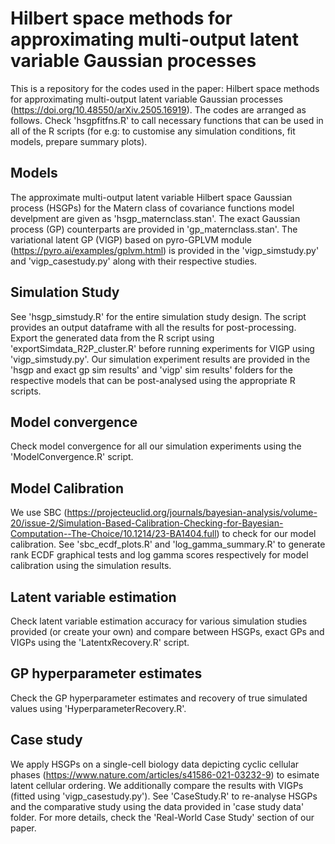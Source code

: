 # Hilbert space methods for approximating multi-output latent variable Gaussian processes
This is a repository for the codes used in the paper: Hilbert space methods for approximating multi-output latent variable Gaussian processes (https://doi.org/10.48550/arXiv.2505.16919). The codes are arranged as follows. Check 'hsgpfitfns.R' to call necessary functions that can be used in all of the R scripts (for e.g: to customise any simulation conditions, fit models, prepare summary plots).

## Models
The approximate multi-output latent variable Hilbert space Gaussian process (HSGPs) for the Matern class of covariance functions model develpment are given as 'hsgp_maternclass.stan'. The exact Gaussian process (GP) counterparts are provided in 'gp_maternclass.stan'. The variational latent GP (VIGP) based on pyro-GPLVM  module (https://pyro.ai/examples/gplvm.html) is provided in the 'vigp_simstudy.py' and 'vigp_casestudy.py' along with their respective studies.

## Simulation Study
See 'hsgp_simstudy.R' for the entire simulation study design. The script provides an output dataframe with all the results for post-processing. Export the generated data from the R script using 'exportSimdata_R2P_cluster.R' before running experiments for VIGP using 'vigp_simstudy.py'. Our simulation experiment results are provided in the 'hsgp and exact gp sim results' and 'vigp' sim results' folders for the respective models that can be post-analysed using the appropriate R scripts.

## Model convergence
Check model convergence for all our simulation experiments using the 'ModelConvergence.R' script.

## Model Calibration
We use SBC (https://projecteuclid.org/journals/bayesian-analysis/volume-20/issue-2/Simulation-Based-Calibration-Checking-for-Bayesian-Computation--The-Choice/10.1214/23-BA1404.full) to check for our model calibration. See 'sbc_ecdf_plots.R' and 'log_gamma_summary.R' to generate rank ECDF graphical tests and log gamma scores respectively for model calibration using the simulation results.

## Latent variable estimation
Check latent variable estimation accuracy for various simulation studies provided (or create your own) and compare between HSGPs, exact GPs and VIGPs using the 'LatentxRecovery.R' script.

## GP hyperparameter estimates
Check the GP hyperparameter estimates and recovery of true simulated values using 'HyperparameterRecovery.R'.

## Case study
We apply HSGPs on a single-cell biology data depicting cyclic cellular phases (https://www.nature.com/articles/s41586-021-03232-9) to esimate latent cellular ordering. We additionally compare the results with VIGPs (fitted using 'vigp_casestudy.py'). See 'CaseStudy.R' to re-analyse HSGPs and the comparative study using the data provided in 'case study data' folder. For more details, check the 'Real-World Case Study' section of our paper.
